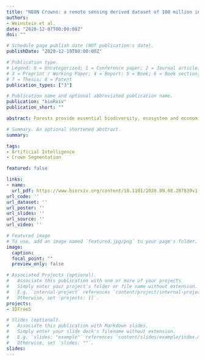```yaml
---
title: "NEON Crowns: a remote sensing derived dataset of 100 million individual tree crowns"
authors:
- Weinstein et al.
date: "2020-12-07T00:00:00Z"
doi: ""

# Schedule page publish date (NOT publication's date).
publishDate: "2020-12-19T00:00:00Z"

# Publication type.
# Legend: 0 = Uncategorized; 1 = Conference paper; 2 = Journal article;
# 3 = Preprint / Working Paper; 4 = Report; 5 = Book; 6 = Book section;
# 7 = Thesis; 8 = Patent
publication_types: ["3"]

# Publication name and optional abbreviated publication name.
publication: "bioRxiv"
publication_short: ""

abstract: Forests provide essential biodiversity, ecosystem and economic services. Information on individual trees is important for understanding the state of forest ecosystems but obtaining individual-level data at broad scales is challenging due to the costs and logistics of data collection. While advances in remote sensing techniques allow surveys of individual trees at unprecedented extents, there remain significant technical and computational challenges in turning sensor data into tangible information. Using deep learning methods, we produced an open-source dataset of individual-level crown estimates for 100 million trees at 37 sites across the United States surveyed by the National Ecological Observatory Networks Airborne Observation Platform. Each canopy tree crown is represented by a rectangular bounding box and includes information on the height, crown area, and spatial location of the tree. Tree crowns identified using this technique correspond well with hand-labeled crowns, exhibiting both high levels of overlap and good correspondence in height estimates. These data have the potential to drive significant expansion of individual-level research on trees by facilitating both regional analyses at scales of 10,000 ha and cross-region comparisons encompassing forest types from most of the United States.

# Summary. An optional shortened abstract.
summary:

tags:
- Artificial Intelligence
- Crown Segmentation

featured: false

links:
- name:
  url_pdf: https://www.biorxiv.org/content/10.1101/2020.09.08.287839v1.abstract
url_code: ''
url_dataset: ''
url_poster: ''
url_slides: ''
url_source: ''
url_video: ''

# Featured image
# To use, add an image named `featured.jpg/png` to your page's folder.
image:
  caption:
  focal_point: ""
  preview_only: false

# Associated Projects (optional).
#   Associate this publication with one or more of your projects.
#   Simply enter your project's folder or file name without extension.
#   E.g. `internal-project` references `content/project/internal-project/index.md`.
#   Otherwise, set `projects: []`.
projects:
- IDTreeS

# Slides (optional).
#   Associate this publication with Markdown slides.
#   Simply enter your slide deck's filename without extension.
#   E.g. `slides: "example"` references `content/slides/example/index.md`.
#   Otherwise, set `slides: ""`.
slides:
---
```

